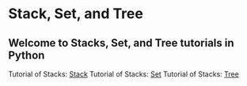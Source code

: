 # Stack, Set, and Tree

## Welcome to Stacks, Set, and Tree tutorials in Python

Tutorial of Stacks: [Stack](1-stack.md)
Tutorial of Stacks: [Set](2-set.md)
Tutorial of Stacks: [Tree](3-tree.md)